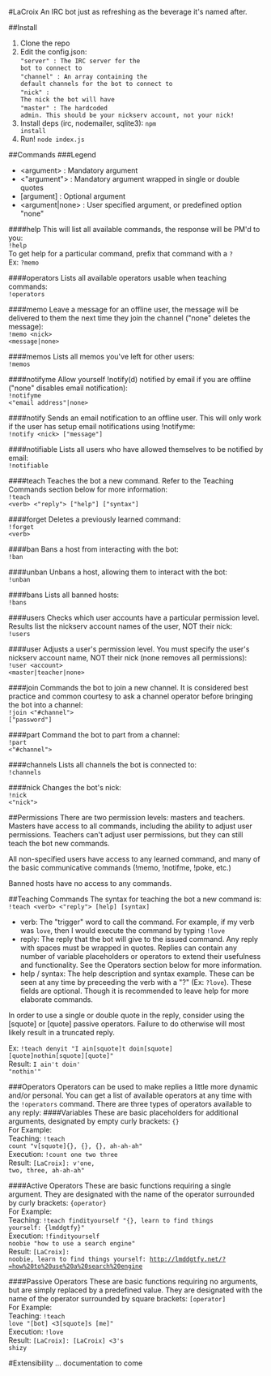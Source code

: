 #LaCroix
An IRC bot just as refreshing as the beverage it's named after.

##Install
1. Clone the repo
2. Edit the config.json:<br/>
<code>"server" : The IRC server for the bot to connect to</code><br/>
<code>"channel" : An array containing the default channels for the bot to connect to</code><br/>
<code>"nick" : The nick the bot will have</code><br/>
<code>"master" : The hardcoded admin. This should be your nickserv account, not your nick!</code>
3. Install deps (irc, nodemailer, sqlite3): <code>npm install</code>
4. Run! <code>node index.js</code>

##Commands
###Legend
- \<argument\> : Mandatory argument
- \<"argument"\> : Mandatory argument wrapped in single or double quotes
- [argument] : Optional argument
- \<argument|none\> : User specified argument, or predefined option "none"

####help
This will list all available commands, the response will be PM'd to you:<br/>
<code>!help</code><br/>
To get help for a particular command, prefix that command with a <code>?</code><br/>
Ex: <code>?memo</code>

####operators
Lists all available operators usable when teaching commands:<br/>
<code>!operators</code>

####memo
Leave a message for an offline user, the message will be delivered to them the next time they join the channel ("none" deletes the message):<br/>
<code>!memo \<nick\> \<message|none\></code>

####memos
Lists all memos you've left for other users:<br/>
<code>!memos</code>

####notifyme
Allow yourself !notify(d) notified by email if you are offline ("none" disables email notification):<br/>
<code>!notifyme \<"email address"|none\></code>

####notify
Sends an email notification to an offline user. This will only work if the user has setup email notifications using !notifyme:<br/>
<code>!notify \<nick\> ["message"]</code>

####notifiable
Lists all users who have allowed themselves to be notified by email:<br/>
<code>!notifiable</code>

####teach
Teaches the bot a new command. Refer to the Teaching Commands section below for more information:<br/>
<code>!teach \<verb\> \<"reply"\> ["help"] ["syntax"]</code>

####forget
Deletes a previously learned command:<br/>
<code>!forget \<verb\></code>

####ban
Bans a host from interacting with the bot:<br/>
<code>!ban <host></code>

####unban
Unbans a host, allowing them to interact with the bot:<br/>
<code>!unban <host></code>

####bans
Lists all banned hosts:<br/>
<code>!bans</code>

####users
Checks which user accounts have a particular permission level. Results list the nickserv account names of the user, NOT their nick:<br/>
<code>!users</code>

####user
Adjusts a user's permission level. You must specify the user's nickserv account name, NOT their nick (none removes all permissions):<br/>
<code>!user \<account\> \<master|teacher|none\></code>

####join
Commands the bot to join a new channel. It is considered best practice and common courtesy to ask a channel operator before bringing the bot into a channel:<br/>
<code>!join \<"#channel"\> ["password"]</code>

####part
Command the bot to part from a channel:<br/>
<code>!part \<"#channel"\></code>

####channels
Lists all channels the bot is connected to:<br/>
<code>!channels</code>

####nick
Changes the bot's nick:<br/>
<code>!nick \<"nick"\></code>

##Permissions
There are two permission levels: masters and teachers. Masters have access to all commands, including the ability to adjust user permissions. Teachers can't adjust user permissions, but they can still teach the bot new commands.

All non-specified users have access to any learned command, and many of the basic communicative commands (!memo, !notifme, !poke, etc.)

Banned hosts have no access to any commands.

##Teaching Commands
The syntax for teaching the bot a new command is:
<code>!teach \<verb\> \<"reply"\> [help] [syntax]</code>
- verb: The "trigger" word to call the command. For example, if my verb was <code>love</code>, then I would execute the command by typing <code>!love</code>
- reply: The reply that the bot will give to the issued command. Any reply with spaces must be wrapped in quotes. Replies can contain any number of variable placeholders or operators to extend their usefulness and functionality. See the Operators section below for more information.
- help / syntax: The help description and syntax example. These can be seen at any time by preceeding the verb with a "?" (Ex: <code>?love</code>). These fields are optional. Though it is recommended to leave help for more elaborate commands.

In order to use a single or double quote in the reply, consider using the [squote] or [quote] passive operators. Failure to do otherwise will most likely result in a truncated reply.

Ex: <code>!teach denyit "I ain[squote]t doin[squote] [quote]nothin[squote][quote]"</code><br/>
Result: <code>I ain't doin' "nothin'"</code>

###Operators
Operators can be used to make replies a little more dynamic and/or personal. You can get a list of available operators at any time with the <code>!operators</code> command.
There are three types of operators available to any reply:
####Variables
These are basic placeholders for additional arguments, designated by empty curly brackets: <code>{}</code><br/>
For Example:<br/>
Teaching: <code>!teach count "v[squote]{}, {}, {}, ah-ah-ah"</code><br/>
Execution: <code>!count one two three</code><br/>
Result: <code>[LaCroix]: v'one, two, three, ah-ah-ah"</code><br/>

####Active Operators
These are basic functions requiring a single argument. They are designated with the name of the operator surrounded by curly brackets: <code>{operator}</code><br/>
For Example:<br/>
Teaching: <code>!teach findityourself "{}, learn to find things yourself: {lmddgtfy}"</code><br/>
Execution: <code>!findityourself noobie "how to use a search engine"</code><br/>
Result: <code>[LaCroix]: noobie, learn to find things yourself: http://lmddgtfy.net/?=how%20to%20use%20a%20search%20engine</code><br/>

####Passive Operators
These are basic functions requiring no arguments, but are simply replaced by a predefined value. They are designated with the name of the operator surrounded by square brackets: <code>[operator]</code><br/>
For Example:<br/>
Teaching: <code>!teach love "[bot] <3[squote]s [me]"</code><br/>
Execution: <code>!love</code><br/>
Result: <code>[LaCroix]: [LaCroix] <3's shizy</code><br/>

#Extensibility
... documentation to come
